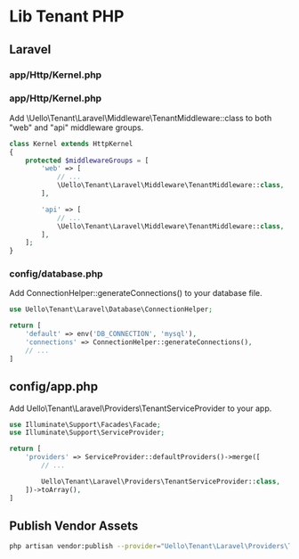 # Lib Tenant PHP

## Laravel

### app/Http/Kernel.php 

### app/Http/Kernel.php 
Add \Uello\Tenant\Laravel\Middleware\TenantMiddleware::class to both "web" and "api" middleware groups.

```php
class Kernel extends HttpKernel
{
    protected $middlewareGroups = [
        'web' => [
            // ...
            \Uello\Tenant\Laravel\Middleware\TenantMiddleware::class,
        ],

        'api' => [
            // ...
            \Uello\Tenant\Laravel\Middleware\TenantMiddleware::class,
        ],
    ];
}
```

### config/database.php

Add ConnectionHelper::generateConnections() to your database file.

```php
use Uello\Tenant\Laravel\Database\ConnectionHelper;

return [
    'default' => env('DB_CONNECTION', 'mysql'),
    'connections' => ConnectionHelper::generateConnections(),
    // ...
]
```

## config/app.php
Add Uello\Tenant\Laravel\Providers\TenantServiceProvider to your app.

```php
use Illuminate\Support\Facades\Facade;
use Illuminate\Support\ServiceProvider;

return [
    'providers' => ServiceProvider::defaultProviders()->merge([
        // ...

        Uello\Tenant\Laravel\Providers\TenantServiceProvider::class,
    ])->toArray(),
]
```

## Publish Vendor Assets
```bash
php artisan vendor:publish --provider="Uello\Tenant\Laravel\Providers\TenantServiceProvider"
```